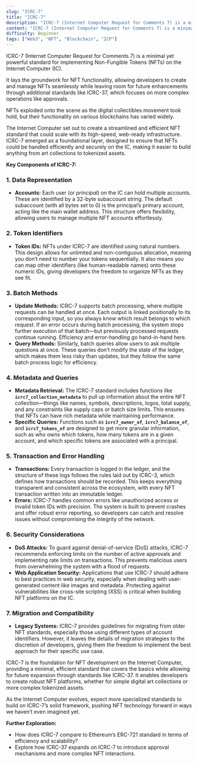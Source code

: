 ```yaml
---
slug: "ICRC-7"
title: "ICRC-7"
description: "ICRC-7 (Internet Computer Request for Comments 7) is a minimal yet powerful standard for implementing Non-Fungible Tokens (NFTs) on the Internet Computer (IC)."
content: "ICRC-7 (Internet Computer Request for Comments 7) is a minimal yet powerful standard for implementing Non-Fungible Tokens (NFTs) on the Internet Computer (IC)."
difficulty: Beginner
tags: ["Web3", "NFT", "Blockchain", "ICP"]
---
```


ICRC-7 (Internet Computer Request for Comments 7) is a minimal yet powerful standard for implementing Non-Fungible Tokens (NFTs) on the Internet Computer (IC).

It lays the groundwork for NFT functionality, allowing developers to create and manage NFTs seamlessly while leaving room for future enhancements through additional standards like ICRC-37, which focuses on more complex operations like approvals.

NFTs exploded onto the scene as the digital collectibles movement took hold, but their functionality on various blockchains has varied widely.

The Internet Computer set out to create a streamlined and efficient NFT standard that could scale with its high-speed, web-ready infrastructure. ICRC-7 emerged as a foundational layer, designed to ensure that NFTs could be handled efficiently and securely on the IC, making it easier to build anything from art collections to tokenized assets.

**Key Components of ICRC-7:**

### 1. Data Representation

- **Accounts:** Each user (or *principal*) on the IC can hold multiple accounts. These are identified by a 32-byte subaccount string. The default subaccount (with all bytes set to 0) is the principal’s primary account, acting like the main wallet address. This structure offers flexibility, allowing users to manage multiple NFT accounts effortlessly.

### 2. Token Identifiers

- **Token IDs:** NFTs under ICRC-7 are identified using natural numbers. This design allows for unlimited and non-contiguous allocation, meaning you don’t need to number your tokens sequentially. It also means you can map other identifiers (like human-readable names) onto these numeric IDs, giving developers the freedom to organize NFTs as they see fit.

### 3. Batch Methods

- **Update Methods:** ICRC-7 supports batch processing, where multiple requests can be handled at once. Each output is linked positionally to its corresponding input, so you always know which result belongs to which request. If an error occurs during batch processing, the system stops further execution of that batch—but previously processed requests continue running. Efficiency and error-handling go hand-in-hand here.
- **Query Methods:** Similarly, batch queries allow users to ask multiple questions at once. These queries don’t modify the state of the ledger, which makes them less risky than updates, but they follow the same batch process logic for efficiency.

### 4. Metadata and Queries

- **Metadata Retrieval:** The ICRC-7 standard includes functions like **`icrc7_collection_metadata`** to pull up information about the entire NFT collection—things like names, symbols, descriptions, logos, total supply, and any constraints like supply caps or batch size limits. This ensures that NFTs can have rich metadata while maintaining performance.
- **Specific Queries:** Functions such as **`icrc7_owner_of`**, **`icrc7_balance_of`**, and **`icrc7_tokens_of`** are designed to get more granular information, such as who owns which tokens, how many tokens are in a given account, and which specific tokens are associated with a principal.

### 5. Transaction and Error Handling

- **Transactions:** Every transaction is logged in the ledger, and the structure of these logs follows the rules laid out by ICRC-3, which defines how transactions should be recorded. This keeps everything transparent and consistent across the ecosystem, with every NFT transaction written into an immutable ledger.
- **Errors:** ICRC-7 handles common errors like unauthorized access or invalid token IDs with precision. The system is built to prevent crashes and offer robust error reporting, so developers can catch and resolve issues without compromising the integrity of the network.

### 6. Security Considerations

- **DoS Attacks:** To guard against denial-of-service (DoS) attacks, ICRC-7 recommends enforcing limits on the number of active approvals and implementing rate limits on transactions. This prevents malicious users from overwhelming the system with a flood of requests.
- **Web Application Security:** Applications that use ICRC-7 should adhere to best practices in web security, especially when dealing with user-generated content like images and metadata. Protecting against vulnerabilities like cross-site scripting (XSS) is critical when building NFT platforms on the IC.

### 7. Migration and Compatibility

- **Legacy Systems:** ICRC-7 provides guidelines for migrating from older NFT standards, especially those using different types of account identifiers. However, it leaves the details of migration strategies to the discretion of developers, giving them the freedom to implement the best approach for their specific use case.

ICRC-7 is the foundation for NFT development on the Internet Computer, providing a minimal, efficient standard that covers the basics while allowing for future expansion through standards like ICRC-37. It enables developers to create robust NFT platforms, whether for simple digital art collections or more complex tokenized assets.

As the Internet Computer evolves, expect more specialized standards to build on ICRC-7’s solid framework, pushing NFT technology forward in ways we haven’t even imagined yet.

**Further Exploration:**

- How does ICRC-7 compare to Ethereum’s ERC-721 standard in terms of efficiency and scalability?
- Explore how ICRC-37 expands on ICRC-7 to introduce approval mechanisms and more complex NFT interactions.
